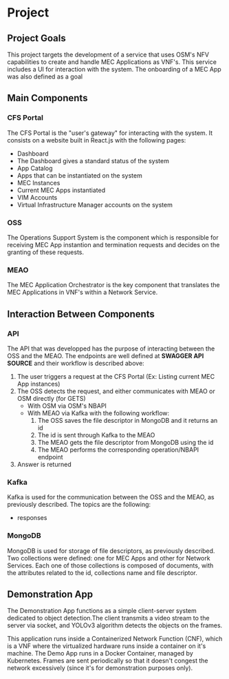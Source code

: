 # Project

## Project Goals

This project targets the development of a service that uses OSM's NFV capabilities to 
create and handle MEC Applications as VNF's. This service includes a UI for interaction with the system. 
The onboarding of a MEC App was also defined as a goal

## Main Components

### CFS Portal

The CFS Portal is the "user's gateway" for interacting with the system. It consists on a website built in React.js with the following pages:

- Dashboard
 - The Dashboard gives a standard status of the system
- App Catalog
 - Apps that can be instantiated on the system
- MEC Instances
 - Current MEC Apps instantiated
- VIM Accounts
 - Virtual Infrastructure Manager accounts on the system

### OSS

The Operations Support System is the component which is responsible for receiving MEC App instantion and termination requests and decides on the granting of these requests. 

### MEAO

The MEC Application Orchestrator is the key component that translates the MEC Applications in VNF's within a Network Service. 

## Interaction Between Components

### API

The API that was developped has the purpose of interacting between the OSS and the MEAO. The endpoints are well defined at **SWAGGER API SOURCE** and their workflow is described above:

1. The user triggers a request at the CFS Portal (Ex: Listing current MEC App instances)
2. The OSS detects the request, and either communicates with MEAO or OSM directly (for GETS)
    - With OSM via OSM's NBAPI
    - With MEAO via Kafka with the following workflow:
        1. The OSS saves the file descriptor in MongoDB and it returns an id 
        2. The id is sent through Kafka to the MEAO
        3. The MEAO gets the file descriptor from MongoDB using the id
        4. The MEAO performs the corresponding operation/NBAPI endpoint
3. Answer is returned

### Kafka

Kafka is used for the communication between the OSS and the MEAO, as previously described. 
The topics are the following: 

- responses

### MongoDB

MongoDB is used for storage of file descriptors, as previously described.
Two collections were defined: one for MEC Apps and other for Network Services.
Each one of those collections is composed of documents, with the attributes related to the id, collections name and file descriptor.

## Demonstration App

The Demonstration App functions as a simple client-server system dedicated to object detection.The client transmits a video stream to the server via socket, and YOLOv3 algorithm detects the objects on the frames.

This application runs inside a Containerized Network Function (CNF), which is a VNF where the virtualized hardware runs inside a container on it's machine. The Demo App runs in a Docker Container, managed by Kubernetes.
Frames are sent periodically so that it doesn't congest the network excessively (since it's for demonstration purposes only).